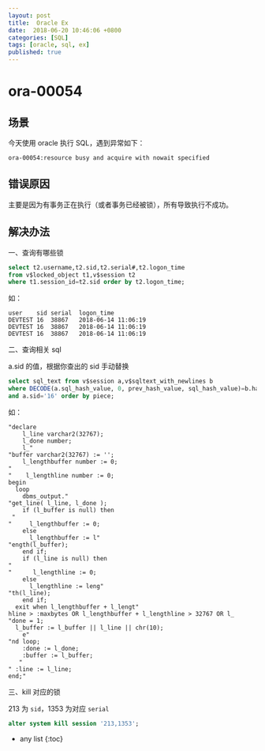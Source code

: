 ```yaml
---
layout: post
title:  Oracle Ex
date:  2018-06-20 10:46:06 +0800
categories: [SQL]
tags: [oracle, sql, ex]
published: true
---
```


# ora-00054

## 场景

今天使用 oracle 执行 SQL，遇到异常如下：

```
ora-00054:resource busy and acquire with nowait specified
```

## 错误原因

主要是因为有事务正在执行（或者事务已经被锁），所有导致执行不成功。

## 解决办法

一、查询有哪些锁

```sql
select t2.username,t2.sid,t2.serial#,t2.logon_time
from v$locked_object t1,v$session t2
where t1.session_id=t2.sid order by t2.logon_time;
```

如：

```
user    sid serial  logon_time  
DEVTEST	16	38867	2018-06-14 11:06:19
DEVTEST	16	38867	2018-06-14 11:06:19
DEVTEST	16	38867	2018-06-14 11:06:19
```

二、查询相关 sql

a.sid 的值，根据你查出的 sid 手动替换

```sql
select sql_text from v$session a,v$sqltext_with_newlines b
where DECODE(a.sql_hash_value, 0, prev_hash_value, sql_hash_value)=b.hash_value
and a.sid='16' order by piece;
```

如：

```
"declare
    l_line varchar2(32767);
    l_done number;
    l_"
"buffer varchar2(32767) := '';
    l_lengthbuffer number := 0;
"
"    l_lengthline number := 0;
begin 
  loop 
    dbms_output."
"get_line( l_line, l_done ); 
    if (l_buffer is null) then 
 "
"     l_lengthbuffer := 0; 
    else 
      l_lengthbuffer := l"
"ength(l_buffer); 
    end if; 
    if (l_line is null) then 
"
"      l_lengthline := 0; 
    else 
      l_lengthline := leng"
"th(l_line); 
    end if; 
  exit when l_lengthbuffer + l_lengt"
hline > :maxbytes OR l_lengthbuffer + l_lengthline > 32767 OR l_
"done = 1; 
  l_buffer := l_buffer || l_line || chr(10); 
    e"
"nd loop; 
    :done := l_done; 
    :buffer := l_buffer; 
   "
" :line := l_line; 
end;"
```

三、kill 对应的锁

213 为 `sid`，1353 为对应 `serial`

```sql
alter system kill session '213,1353';
```

* any list
{:toc}







